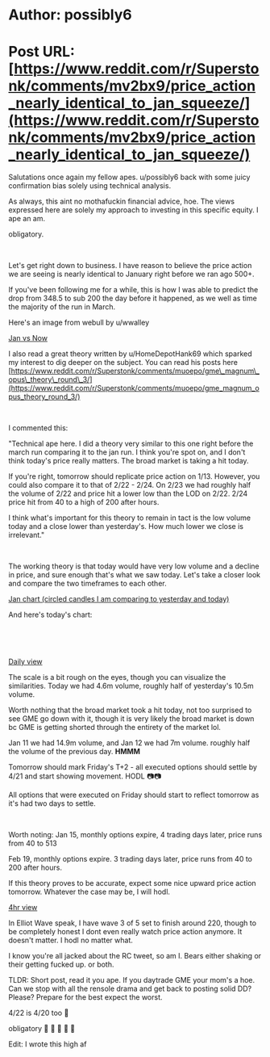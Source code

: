 # Author: possibly6
# Post URL: [https://www.reddit.com/r/Superstonk/comments/mv2bx9/price_action_nearly_identical_to_jan_squeeze/](https://www.reddit.com/r/Superstonk/comments/mv2bx9/price_action_nearly_identical_to_jan_squeeze/)


Salutations once again my fellow apes. u/possibly6 back with some juicy confirmation bias solely using technical analysis.  


As always, this aint no mothafuckin financial advice, hoe. The views expressed here are solely my approach to investing in this specific equity. I ape an am.

obligatory.

&#x200B;

Let's get right down to business. I have reason to believe the price action we are seeing is nearly identical to January right before we ran ago 500+.

If you've been following me for a while, this is how I was able to predict the drop from 348.5 to sub 200 the day before it happened, as we well as time the majority of the run in March.  


Here's an image from webull by u/wwalley   


[Jan vs Now](https://preview.redd.it/sp33r3igleu61.png?width=1528&format=png&auto=webp&s=b83313ab8d0ba20edb91d82acd7db8099b6a3007)

I also read a great theory written by u/HomeDepotHank69 which sparked my interest to dig deeper on the subject. You can read his posts here [https://www.reddit.com/r/Superstonk/comments/muoepo/gme\_magnum\_opus\_theory\_round\_3/](https://www.reddit.com/r/Superstonk/comments/muoepo/gme_magnum_opus_theory_round_3/) 

&#x200B;

I commented this: 

"Technical ape here. I did a theory very similar to this one right before the march run comparing it to the jan run. I think you're spot on, and I don't think today's price really matters. The broad market is taking a hit today.

If you're right, tomorrow should replicate price action on 1/13. However, you could also compare it to that of 2/22 - 2/24. On 2/23 we had roughly half the volume of 2/22 and price hit a lower low than the LOD on 2/22. 2/24 price hit from 40 to a high of 200 after hours.

I think what's important for this theory to remain in tact is the low volume today and a close lower than yesterday's. How much lower we close is irrelevant."

&#x200B;

The working theory is that today would have very low volume and a decline in price, and sure enough that's what we saw today. Let's take a closer look and compare the two timeframes to each other.  


[Jan chart \(circled candles I am comparing to yesterday and today\)](https://preview.redd.it/nwi9i4gjmeu61.png?width=2856&format=png&auto=webp&s=02051154ea7ef243667c0b03e81ed1cedc08524e)

And here's today's chart:

&#x200B;

&#x200B;

[Daily view](https://preview.redd.it/bxpz6tsqmeu61.png?width=2012&format=png&auto=webp&s=95ba07ad7c3c777a8ba7816a6d8a3e7123ca5581)

The scale is a bit rough on the eyes, though you can visualize the similarities. Today we had 4.6m volume, roughly half of yesterday's 10.5m volume. 

Worth nothing that the broad market took a hit today, not too surprised to see GME go down with it, though it is very likely the broad market is down bc GME is getting shorted through the entirety of the market lol.

Jan 11 we had 14.9m volume, and Jan 12 we had 7m volume. roughly half the volume of the previous day. **HMMM**

Tomorrow should mark Friday's T+2 - all executed options should settle by 4/21 and start showing movement.  HODL 📷📷  

All options that were executed on Friday should start to reflect tomorrow as it's had two days to settle.  

&#x200B;

Worth noting: Jan 15, monthly options expire, 4 trading days later, price runs from 40 to 513

Feb 19, monthly options expire. 3  trading days later, price runs from 40 to 200 after hours.   

If this theory proves to be accurate, expect some nice upward price action tomorrow. Whatever the case may be, I will hodl.   


[4hr view](https://preview.redd.it/278lhxdqneu61.png?width=2856&format=png&auto=webp&s=66d8735d1588734bdc7d72ed8ad20bae0439b069)

In Elliot Wave speak, I have wave 3 of 5 set to finish around 220, though to be completely honest I dont even really watch price action anymore. It doesn't matter. I hodl no matter what.

I know you're all jacked about the RC tweet, so am I. Bears either shaking or their getting fucked up. or both. 

TLDR: Short post, read it you ape. If you daytrade GME your mom's a hoe. Can we stop with all the rensole drama and get back to posting solid DD? Please? Prepare for the best expect the worst.

4/22 is 4/20 too 🤔 

obligatory 🚀 🚀 🚀 🚀 🚀

Edit: I wrote this high af